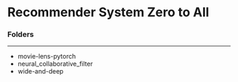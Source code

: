 # Recommender System Zero to All


### **Folders**

----------------------------------
- movie-lens-pytorch
- neural_collaborative_filter
- wide-and-deep
